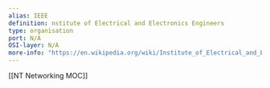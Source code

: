 ```yaml
---
alias: IEEE
definition: nstitute of Electrical and Electronics Engineers
type: organisation
port: N/A
OSI-layer: N/A
more-info: "https://en.wikipedia.org/wiki/Institute_of_Electrical_and_Electronics_Engineers"
---
```

[[NT Networking MOC]]
 
